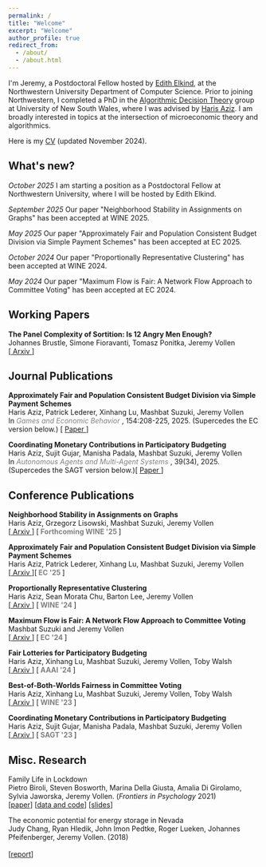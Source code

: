 ```yaml
---
permalink: /
title: "Welcome"
excerpt: "Welcome"
author_profile: true
redirect_from: 
  - /about/
  - /about.html
---
```


  I'm Jeremy, a Postdoctoral Fellow hosted by [Edith Elkind](https://sagemath.openbsd.amsterdam/edith/), at the Northwestern University Department of Computer Science. Prior to joining Northwestern, I completed a PhD in the [Algorithmic Decision Theory](https://www.cse.unsw.edu.au/~adt/) group at University of New South Wales, where I was advised by [Haris Aziz](https://sites.google.com/site/harisaziz/). I am broadly interested in topics at the intersection of microeconomic theory and algorithmics. <br/>

  Here is my [CV](https://j-vollen.github.io/files/CV_JeremyVollen.pdf) (updated November 2024).
  

## **What's new?** 
  *October 2025* I am starting a position as a Postdoctoral Fellow at Northwestern University, where I will be hosted by Edith Elkind.

  *September 2025* Our paper "Neighborhood Stability in Assignments on Graphs" has been accepted at WINE 2025.

  *May 2025* Our paper "Approximately Fair and Population Consistent Budget Division via Simple Payment Schemes" has been accepted at EC 2025.

  *October 2024* Our paper "Proportionally Representative Clustering" has been accepted at WINE 2024.

  *May 2024* Our paper "Maximum Flow is Fair: A Network Flow Approach to Committee Voting" has been accepted at EC 2024.

##  **Working Papers**

  **The Panel Complexity of Sortition: Is 12 Angry Men Enough?** <br/>
  Johannes Brustle, Simone Fioravanti, Tomasz Ponitka, Jeremy Vollen <br/>
  \[[ Arxiv ](https://www.arxiv.org/abs/2504.20508) \] <br/>


##  **Journal Publications**
  **Approximately Fair and Population Consistent Budget Division via Simple Payment Schemes** <br/>
  Haris Aziz, Patrick Lederer, Xinhang Lu, Mashbat Suzuki, Jeremy Vollen <br/>
  In *<font color='gray'> Games and Economic Behavior </font>*, 154:208-225, 2025. (Supercedes the EC version below.) \[ [ Paper ](https://www.sciencedirect.com/science/article/pii/S0899825625001307?via%3Dihub) \] <br/>

  **Coordinating Monetary Contributions in Participatory Budgeting** <br/>
  Haris Aziz, Sujit Gujar, Manisha Padala, Mashbat Suzuki, Jeremy Vollen <br/>
  In <font color='gray'> *Autonomous Agents and Multi-Agent Systems* </font>, 39(34), 2025. (Supercedes the SAGT version below.)\[ [ Paper ](https://link.springer.com/article/10.1007/s10458-025-09715-7) \] <br/>

##  **Conference Publications**
  **Neighborhood Stability in Assignments on Graphs** <br/>
  Haris Aziz, Grzegorz Lisowski, Mashbat Suzuki, Jeremy Vollen <br/>
  \[[ Arxiv ](https://arxiv.org/abs/2407.05240) \] \[**<font color='gray'> Forthcoming WINE '25 </font>** \] <br/>

  **Approximately Fair and Population Consistent Budget Division via Simple Payment Schemes** <br/>
  Haris Aziz, Patrick Lederer, Xinhang Lu, Mashbat Suzuki, Jeremy Vollen <br/>
  \[[ Arxiv ](https://arxiv.org/abs/2412.02435) \]\[**<font color='gray'> EC '25 </font>** \] <br/>

  **Proportionally Representative Clustering** <br/>
  Haris Aziz, Sean Morata Chu, Barton Lee, Jeremy Vollen <br/>
  \[[ Arxiv ](https://arxiv.org/abs/2304.13917)\] \[**<font color='gray'> WINE '24 </font>** \] <br/>

 **Maximum Flow is Fair: A Network Flow Approach to Committee Voting** <br/>
  Mashbat Suzuki and Jeremy Vollen <br/>
  \[[ Arxiv ](https://arxiv.org/abs/2406.14907) \] \[**<font color='gray'> EC '24 </font>** \] <br/>

 **Fair Lotteries for Participatory Budgeting** <br/>
  Haris Aziz, Xinhang Lu, Mashbat Suzuki, Jeremy Vollen, Toby Walsh <br/>
  \[[ Arxiv ](https://arxiv.org/abs/2404.05198) \] \[**<font color='gray'> AAAI '24 </font>** \] <br/>

 **Best-of-Both-Worlds Fairness in Committee Voting** <br/>
  Haris Aziz, Xinhang Lu, Mashbat Suzuki, Jeremy Vollen, Toby Walsh <br/>
  \[[ Arxiv ](https://arxiv.org/abs/2303.03642)\] \[**<font color='gray'> WINE '23 </font>** \] <br/>

 **Coordinating Monetary Contributions in Participatory Budgeting** <br/>
  Haris Aziz, Sujit Gujar, Manisha Padala, Mashbat Suzuki, Jeremy Vollen <br/>
  \[[ Arxiv ](https://arxiv.org/abs/2206.05966)\] \[**<font color='gray'> SAGT '23 </font>** \] <br/>


##  **Misc. Research**
 Family Life in Lockdown <br/>
  Pietro Biroli, Steven Bosworth, Marina Della Giusta, Amalia Di Girolamo, Sylvia Jaworska, Jeremy Vollen. (*Frontiers in Psychology* 2021) <br/>
  \[[paper](https://www.ncbi.nlm.nih.gov/pmc/articles/PMC8371690/)\] \[[data and code](https://osf.io/upq5g/)\] \[[slides](https://www.dropbox.com/s/7efep219nnxoh2u/LifeLockdown_IZA-Jacobs-pres.pdf?dl=0)\] <br/>

 The economic potential for energy storage in Nevada <br/>
  Judy Chang, Ryan Hledik, John Imon Pedtke, Roger Lueken, Johannes Pfeifenberger, Jeremy Vollen. (2018) <br/>  
  \[[report](https://www.brattle.com/wp-content/uploads/2021/05/14618_economic_potential_for_storage_in_nevada_-_final.pdf)\] <br/>